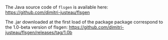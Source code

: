 The Java source code of `flsgen` is available here: https://github.com/dimitri-justeau/flsgen

The .jar downloaded at the first load of the package package correspond to the 1.0-beta version of flsgen: https://github.com/dimitri-justeau/flsgen/releases/tag/1.0b
